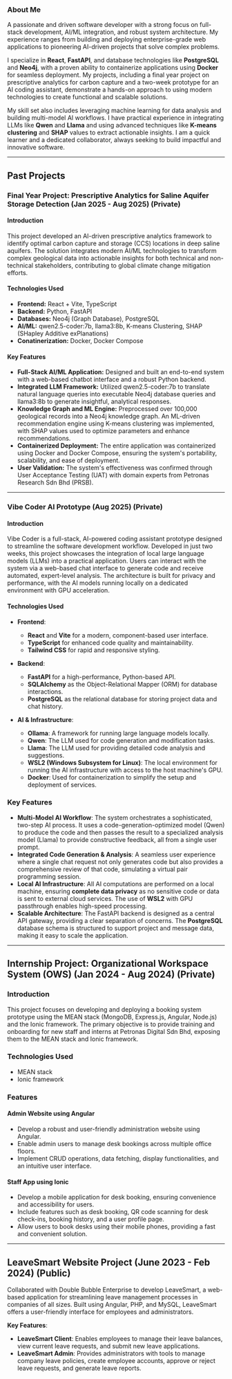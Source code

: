 ### About Me

A passionate and driven software developer with a strong focus on full-stack development, AI/ML integration, and robust system architecture. My experience ranges from building and deploying enterprise-grade web applications to pioneering AI-driven projects that solve complex problems.

I specialize in **React**, **FastAPI**, and database technologies like **PostgreSQL** and **Neo4j**, with a proven ability to containerize applications using **Docker** for seamless deployment. My projects, including a final year project on prescriptive analytics for carbon capture and a two-week prototype for an AI coding assistant, demonstrate a hands-on approach to using modern technologies to create functional and scalable solutions.

My skill set also includes leveraging machine learning for data analysis and building multi-model AI workflows. I have practical experience in integrating LLMs like **Qwen** and **Llama** and using advanced techniques like **K-means clustering** and **SHAP** values to extract actionable insights. I am a quick learner and a dedicated collaborator, always seeking to build impactful and innovative software.

***

## Past Projects

### **Final Year Project: Prescriptive Analytics for Saline Aquifer Storage Detection (Jan 2025 - Aug 2025)** **(Private)**

#### **Introduction**
This project developed an AI-driven prescriptive analytics framework to identify optimal carbon capture and storage (CCS) locations in deep saline aquifers. The solution integrates modern AI/ML technologies to transform complex geological data into actionable insights for both technical and non-technical stakeholders, contributing to global climate change mitigation efforts.

#### **Technologies Used**
- **Frontend:** React + Vite, TypeScript
- **Backend:** Python, FastAPI
- **Databases:** Neo4j (Graph Database), PostgreSQL
- **AI/ML:** qwen2.5-coder:7b, llama3:8b, K-means Clustering, SHAP (SHapley Additive exPlanations)
- **Conatinerization:** Docker, Docker Compose

#### **Key Features**
- **Full-Stack AI/ML Application:** Designed and built an end-to-end system with a web-based chatbot interface and a robust Python backend.
- **Integrated LLM Framework:** Utilized qwen2.5-coder:7b to translate natural language queries into executable Neo4j database queries and llama3:8b to generate insightful, analytical responses.
- **Knowledge Graph and ML Engine:** Preprocessed over 100,000 geological records into a Neo4j knowledge graph. An ML-driven recommendation engine using K-means clustering was implemented, with SHAP values used to optimize parameters and enhance recommendations.
- **Containerized Deployment:** The entire application was containerized using Docker and Docker Compose, ensuring the system's portability, scalability, and ease of deployment.
- **User Validation:** The system's effectiveness was confirmed through User Acceptance Testing (UAT) with domain experts from Petronas Research Sdn Bhd (PRSB).

***

### **Vibe Coder AI Prototype (Aug 2025)** **(Private)**

#### Introduction
Vibe Coder is a full-stack, AI-powered coding assistant prototype designed to streamline the software development workflow. Developed in just two weeks, this project showcases the integration of local large language models (LLMs) into a practical application. Users can interact with the system via a web-based chat interface to generate code and receive automated, expert-level analysis. The architecture is built for privacy and performance, with the AI models running locally on a dedicated environment with GPU acceleration.


#### Technologies Used

* **Frontend**:
    * **React** and **Vite** for a modern, component-based user interface.
    * **TypeScript** for enhanced code quality and maintainability.
    * **Tailwind CSS** for rapid and responsive styling.

* **Backend**:
    * **FastAPI** for a high-performance, Python-based API.
    * **SQLAlchemy** as the Object-Relational Mapper (ORM) for database interactions.
    * **PostgreSQL** as the relational database for storing project data and chat history.

* **AI & Infrastructure**:
    * **Ollama**: A framework for running large language models locally.
    * **Qwen**: The LLM used for code generation and modification tasks.
    * **Llama**: The LLM used for providing detailed code analysis and suggestions.
    * **WSL2 (Windows Subsystem for Linux)**: The local environment for running the AI infrastructure with access to the host machine's GPU.
    * **Docker**: Used for containerization to simplify the setup and deployment of services.

### Key Features

* **Multi-Model AI Workflow**: The system orchestrates a sophisticated, two-step AI process. It uses a code-generation-optimized model (Qwen) to produce the code and then passes the result to a specialized analysis model (Llama) to provide constructive feedback, all from a single user prompt.
* **Integrated Code Generation & Analysis**: A seamless user experience where a single chat request not only generates code but also provides a comprehensive review of that code, simulating a virtual pair programming session.
* **Local AI Infrastructure**: All AI computations are performed on a local machine, ensuring **complete data privacy** as no sensitive code or data is sent to external cloud services. The use of **WSL2** with GPU passthrough enables high-speed processing.
* **Scalable Architecture**: The FastAPI backend is designed as a central API gateway, providing a clear separation of concerns. The **PostgreSQL** database schema is structured to support project and message data, making it easy to scale the application.

***

## **Internship Project: Organizational Workspace System (OWS) (Jan 2024 - Aug 2024)** **(Private)**

### Introduction
This project focuses on developing and deploying a booking system prototype using the MEAN stack (MongoDB, Express.js, Angular, Node.js) and the Ionic framework. The primary objective is to provide training and onboarding for new staff and interns at Petronas Digital Sdn Bhd, exposing them to the MEAN stack and Ionic framework.

### Technologies Used
- MEAN stack
- Ionic framework

### Features

#### Admin Website using Angular
- Develop a robust and user-friendly administration website using Angular.
- Enable admin users to manage desk bookings across multiple office floors.
- Implement CRUD operations, data fetching, display functionalities, and an intuitive user interface.

#### Staff App using Ionic
- Develop a mobile application for desk booking, ensuring convenience and accessibility for users.
- Include features such as desk booking, QR code scanning for desk check-ins, booking history, and a user profile page.
- Allow users to book desks using their mobile phones, providing a fast and convenient solution.

***

## LeaveSmart Website Project (June 2023 - Feb 2024) **(Public)**
Collaborated with Double Bubble Enterprise to develop LeaveSmart, a web-based application for streamlining leave management processes in companies of all sizes. Built using Angular, PHP, and MySQL, LeaveSmart offers a user-friendly interface for employees and administrators.

**Key Features**:
- **LeaveSmart Client**: Enables employees to manage their leave balances, view current leave requests, and submit new leave applications.
- **LeaveSmart Admin**: Provides administrators with tools to manage company leave policies, create employee accounts, approve or reject leave requests, and generate leave reports.
